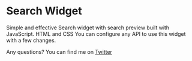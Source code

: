 <h1>Search Widget</h1>

Simple and effective Search widget with search preview built with JavaScript. HTML and CSS You can configure any API to use this widget with a few changes. 


Any questions? 
You can find me on <a href="https://www.twitter.com/rartarian">Twitter</a>


